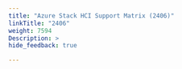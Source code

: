 ```yaml
---
title: "Azure Stack HCI Support Matrix (2406)"
linkTitle: "2406"
weight: 7594
Description: >
hide_feedback: true

---
```


